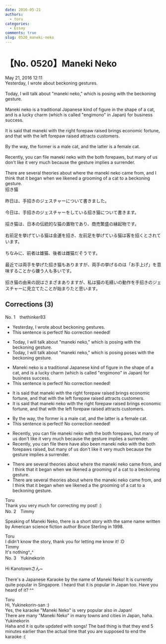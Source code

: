 ```yaml
---
date: 2016-05-21
authors:
  - toru
categories:
  - Essay
comments: true
slug: 0520_maneki-neko
---
```


# 【No. 0520】Maneki Neko
<div class="date">May 21, 2016 12:11</div>
<div id="post"><div id="body_show_ori">
Yesterday, I wrote about beckoning gestures.<br/><br/>Today, I will talk about "maneki neko," which is posing with the beckoning gesture.<br/><br/>Maneki neko is a traditional Japanese kind of figure in the shape of a cat, and is a lucky charm (which is called "engimono" in Japan) for business success.<br/><br/>It is said that maneki with the right forepaw raised brings economic fortune, and that with the left forepaw raised attracts customers.<br/><br/>By the way, the former is a male cat, and the latter is a female cat.<br/><br/>Recently, you can file maneki neko with the both forepaws, but many of us don't like it very much because the gesture implies a surrender.<br/><br/>There are several theories about where the maneki neko came from, and I think that it began when we likened a grooming of a cat to a beckoning gesture.
</div></div>

<!-- more -->

<div id="post_ja"><div id="body_show_mo">
招き猫<br/><br/>昨日は、手招きのジェスチャーについて書きました。<br/><br/>今日は、手招きのジェスチャーをしている招き猫について書きます。<br/><br/>招き猫は、日本の伝統的な猫の置物であり、商売繁盛の縁起物です。<br/><br/>右前足を挙げている猫は金運を招き、左前足を挙げている猫は客を招くとされています。<br/><br/>ちなみに、前者は雄猫、後者は雌猫だそうです。<br/><br/>最近では両手を挙げた招き猫もありますが、両手の挙げるのは「お手上げ」を意味することから嫌う人も多いです。<br/><br/>招き猫の由来の説はさまざまありますが、私は猫の毛繕いの動作を手招きのジェスチャーに見立てたことが始まりたと思います。
</div></div>

## Corrections (3)
<div id="block"><div class="first_name"> No. 1　<span class="just_name">thethinker83</span></div><div id="block2">
<ul class="correction_field">
<li class="incorrect">Yesterday, I wrote about beckoning gestures.</li>
<li class="corrected perfect">This sentence is perfect! No correction needed!</li>
</ul>
<ul class="correction_field">
<li class="incorrect">Today, I will talk about "maneki neko," which is posing with the beckoning gesture.</li>
<li class="corrected correct">
Today, I will talk about "maneki neko," which <span class="sline"><span class="f_red">is posing</span></span> <span class="f_blue">poses </span>with the beckoning gesture.
</li>
</ul>
<ul class="correction_field">
<li class="incorrect">Maneki neko is a traditional Japanese kind of figure in the shape of a cat, and is a lucky charm (which is called "engimono" in Japan) for business success.</li>
<li class="corrected perfect">This sentence is perfect! No correction needed!</li>
</ul>
<ul class="correction_field">
<li class="incorrect">It is said that maneki with the right forepaw raised brings economic fortune, and that with the left forepaw raised attracts customers.</li>
<li class="corrected correct">
It is said that maneki <span class="f_blue">neko </span>with the right forepaw raised brings economic fortune, and that with the left forepaw raised attracts customers.
</li>
</ul>
<ul class="correction_field">
<li class="incorrect">By the way, the former is a male cat, and the latter is a female cat.</li>
<li class="corrected perfect">This sentence is perfect! No correction needed!</li>
</ul>
<ul class="correction_field">
<li class="incorrect">Recently, you can file maneki neko with the both forepaws, but many of us don't like it very much because the gesture implies a surrender.</li>
<li class="corrected correct">
Recently, <span class="sline"><span class="f_red">you can file</span></span> <span class="f_blue">there have also been </span>maneki neko with <span class="sline"><span class="f_red">the</span></span> both forepaws <span class="f_blue">raised</span>, but many of us don't like it very much because the gesture implies a surrender.
</li>
</ul>
<ul class="correction_field">
<li class="incorrect">There are several theories about where the maneki neko came from, and I think that it began when we likened a grooming of a cat to a beckoning gesture.</li>
<li class="corrected correct">
There are several theories about where the maneki neko came from, and I think that it began when we likened <span class="sline"><span class="f_red">a</span></span> <span class="f_blue">the </span>grooming of a cat to a beckoning gesture.
</li>
</ul>
</div><div class="name"><span class="just_name">Toru</span><br>
Thank you very much for correcting my post! :)
</div>
</div>
<div id="block"><div class="first_name"> No. 2　<span class="just_name">Timmy</span></div><div id="block2">
<p class="comment_small">
 Speaking of Maneki Neko, there is a short story with the same name written by American science fiction author Bruce Sterling in 1998.
</p>

</div><div class="name"><span class="just_name">Toru</span><br>
I didn't know the story, thank you for letting me know it! :D
</div>
<div class="name"><span class="just_name">Timmy</span><br>
It's nothing^_^
</div>
</div>
<div id="block"><div class="first_name"> No. 3　<span class="just_name">Yukinekorin</span></div><div id="block2">
<p class="comment_small">
 Hi Kanotownさん~
 <br/>
 <br/>
 There's a Japanese Karaoke by the name of Maneki Neko! It is currently quite popular in Singapore. I heard that it is popular in Japan too. Have you heard of it? ^^
</p>

</div><div class="name"><span class="just_name">Toru</span><br>
Hi, Yukinekorin-san :)<br/>Yes, the karaoke "Maneki Neko" is very popular also in Japan!<br/>There are many "Maneki Neko" in many towns and cities in Japan, haha.
</div>
<div class="name"><span class="just_name">Yukinekorin</span><br>
Haha and it is quite updated with songs! The bad thing is that they end 5 minutes earlier than the actual time that you are supposed to end the karaoke :(
</div>
</div>
